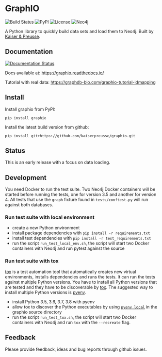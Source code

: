 # GraphIO

[![Build Status](https://travis-ci.com/kaiserpreusse/graphio.svg?branch=master)](https://travis-ci.com/kaiserpreusse/graphio)
[![PyPI](https://img.shields.io/pypi/v/graphio)](https://pypi.org/project/graphio)
[![License](https://img.shields.io/badge/License-Apache%202.0-blue.svg)](https://opensource.org/licenses/Apache-2.0)
[![Neo4j](https://img.shields.io/badge/Neo4j-3.4%20%7C%203.5%20%7C%204.0-blue)](https://neo4j.com)

A Python library to quickly build data sets and load them to Neo4j. Built by [Kaiser & Preusse](https://kaiser-preusse.com).

## Documentation
[![Documentation Status](https://readthedocs.org/projects/graphio/badge/?version=latest)](https://graphio.readthedocs.io/en/latest/?badge=latest)

Docs available at: https://graphio.readthedocs.io/

Tutorial with real data: https://graphdb-bio.com/graphio-tutorial-idmapping

## Install
Install graphio from PyPI:

```shell script
pip install graphio
```

Install the latest build version from github:

```shell script
pip install git+https://github.com/kaiserpreusse/graphio.git
```

## Status
This is an early release with a focus on data loading.

## Development
You need Docker to run the test suite. Two Neo4j Docker containers will be started before running the tests, one for version 3.5 and another for version 4.
All tests that use the `graph` fixture found in `tests/conftest.py` will run against both databases.

### Run test suite with local environment
- create a new Python environment
- install package dependencies with `pip install -r requirements.txt`
- install test dependencies with `pip install -r test_requirements.txt`
- run the script `run_test_local_env.sh`, the script will start two Docker containers with Neo4j and run pytest against the source


### Run test suite with tox
[tox](https://tox.readthedocs.io/en/latest/) is a test automation tool that automatically creates new virtual environments, installs dependencies and runs the tests. 
It can run the tests against multiple Python versions. You have to install all Python versions that are tested and they have to be discoverable
by [tox](https://tox.readthedocs.io/en/latest/). The suggested way to install multiple Python versions is [pyenv](https://github.com/pyenv/pyenv).

- install Python 3.5, 3.6, 3.7, 3.8 with pyenv
- allow tox to discover the Python executables by using [`pyenv local`](https://github.com/pyenv/pyenv/blob/master/COMMANDS.md#pyenv-local) in the graphio source directory
- run the script `run_test_tox.sh`, the script will start two Docker containers with Neo4j and run `tox` with the `--recreate` flag.


## Feedback
Please provide feedback, ideas and bug reports through github issues.


